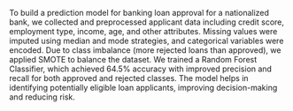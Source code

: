 To build a prediction model for banking loan approval for a nationalized bank, we collected and preprocessed applicant data including credit score, employment type, income, age, and other attributes. Missing values were imputed using median and mode strategies, and categorical variables were encoded. Due to class imbalance (more rejected loans than approved), we applied SMOTE to balance the dataset. We trained a Random Forest Classifier, which achieved 64.5% accuracy with improved precision and recall for both approved and rejected classes. The model helps in identifying potentially eligible loan applicants, improving decision-making and reducing risk.
